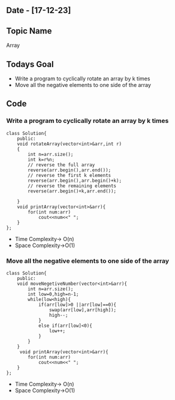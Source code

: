 ## Date - [17-12-23]

## Topic Name

Array

## Todays Goal

* Write a program to cyclically rotate an array by k times
* Move all the negative elements to one side of the array

## Code

### Write a program to cyclically rotate an array by k times

```
class Solution{
    public:
    void rotateArray(vector<int>&arr,int r)
    {
        int n=arr.size();
        int k=r%n;
        // reverse the full array
        reverse(arr.begin(),arr.end());
        // reverse the first k elements
        reverse(arr.begin(),arr.begin()+k);
        // reverse the remaining elements
        reverse(arr.begin()+k,arr.end());

    }
    void printArray(vector<int>&arr){
        for(int num:arr)
            cout<<num<<" ";
    }
};
```

* Time Complexity-> O(n)
* Space Complexity->O(1)

### Move all the negative elements to one side of the array

```
class Solution{
    public:
    void moveNegetiveNumber(vector<int>&arr){
        int n=arr.size();
        int low=0,high=n-1;
        while(low<high){
            if(arr[low]>0 ||arr[low]==0){
                swap(arr[low],arr[high]);
                high--;
            }
            else if(arr[low]<0){
                low++;
            }
        }
    }
     void printArray(vector<int>&arr){
        for(int num:arr)
            cout<<num<<" ";
    }
};
```

* Time Complexity-> O(n)
* Space Complexity->O(1)
